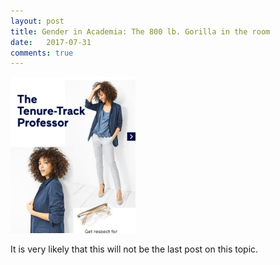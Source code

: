 ```yaml
---
layout: post
title: Gender in Academia: The 800 lb. Gorilla in the room
date:   2017-07-31
comments: true
---
```




<img src="/images/femaleProfessor.jpeg" alt="femaleProfessor" style="width: 200px;"/>

It is very likely that this will not be the last post on this topic.
